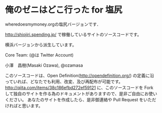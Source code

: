 # 俺のゼニはどこ行った for 塩尻

wheredoesmymoney.orgの塩尻バージョンです．

http://shiojiri.spending.jp/ で稼働しているサイトのソースコードです。

横浜バージョンから派生しています。

Core Team: (@は Twitter Account)

小澤　昌樹(Masaki Ozawa), @ozamasa

このソースコードは、Open Definition(http://opendefinition.org/) の定義に沿っていれば、どなたでも利用、改変、及び再配布が可能です。
http://qiita.com/items/38c186efbd272ef59121
に、このソースコードを Fork して独自のサイトを作る為のドキュメントがありますので、是非ご自由にお使いください。
あなたのサイトを作成したら、是非御連絡や Pull Request をいただければと思います。

